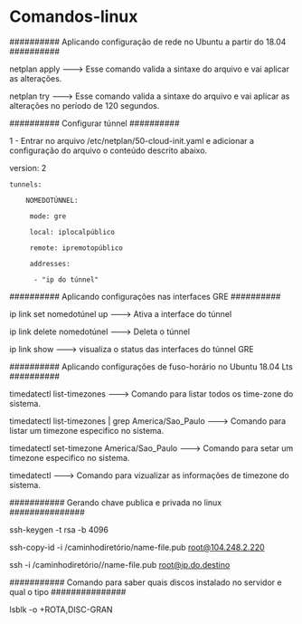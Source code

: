 # Comandos-linux

########## Aplicando configuração de rede no Ubuntu a partir do 18.04 ##########

netplan apply ---> Esse comando valida a sintaxe do arquivo e vai aplicar as alterações.

netplan try ---> Esse comando valida a sintaxe do arquivo e vai aplicar as alterações no período de 120 segundos.

########## Configurar túnnel ##########

1 - Entrar no arquivo /etc/netplan/50-cloud-init.yaml e adicionar a configuração do arquivo o conteúdo descrito abaixo.

 version: 2
    
    tunnels:
        
        NOMEDOTÚNNEL:
         
         mode: gre
         
         local: iplocalpúblico
         
         remote: ipremotopúblico
         
         addresses:
         
          - "ip do túnnel"

########## Aplicando configurações nas interfaces GRE ##########

ip link set nomedotúnel up ---> Ativa a interface do túnnel

ip link delete nomedotúnel ---> Deleta o túnnel

ip link show ---> visualiza o status das interfaces do túnnel GRE



########## Aplicando configurações de fuso-horário no Ubuntu 18.04  Lts ##########

timedatectl list-timezones ---> Comando para listar todos os time-zone do sistema.

timedatectl list-timezones | grep America/Sao_Paulo ---> Comando para listar um timezone especifico no sistema.

timedatectl set-timezone America/Sao_Paulo ---> Comando para setar um timezone especifico no sistema.

timedatectl ---> Comando para vizualizar as informações de timezone do sistema.



########### Gerando chave publica e privada no linux ###############

ssh-keygen -t rsa -b 4096

ssh-copy-id -i /caminhodiretório/name-file.pub root@104.248.2.220

ssh -i /caminhodiretório//name-file.pub root@ip.do.destino


########### Comando para saber quais discos instalado no servidor e qual o tipo ###############

lsblk -o +ROTA,DISC-GRAN





